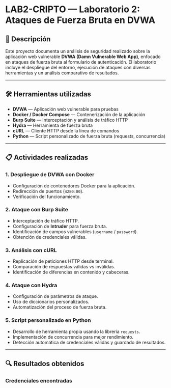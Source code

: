 # LAB2-CRIPTO — Laboratorio 2: Ataques de Fuerza Bruta en DVWA

## 📘 Descripción
Este proyecto documenta un análisis de seguridad realizado sobre la aplicación web vulnerable **DVWA (Damn Vulnerable Web App)**, enfocado en ataques de fuerza bruta al formulario de autenticación. El laboratorio incluye el despliegue del entorno, ejecución de ataques con diversas herramientas y un análisis comparativo de resultados.

---

## 🛠️ Herramientas utilizadas
- **DVWA** — Aplicación web vulnerable para pruebas  
- **Docker / Docker Compose** — Contenerización de la aplicación  
- **Burp Suite** — Interceptación y análisis de tráfico HTTP  
- **Hydra** — Herramienta de fuerza bruta  
- **cURL** — Cliente HTTP desde la línea de comandos  
- **Python** — Script personalizado de fuerza bruta (requests, concurrencia)

---

## 📋 Actividades realizadas

### 1. Despliegue de DVWA con Docker
- Configuración de contenedores Docker para la aplicación.  
- Redirección de puertos (`4280:80`).  
- Verificación del funcionamiento.

### 2. Ataque con Burp Suite
- Interceptación de tráfico HTTP.  
- Configuración de **Intruder** para fuerza bruta.  
- Identificación de campos vulnerables (`username` / `password`).  
- Obtención de credenciales válidas.

### 3. Análisis con cURL
- Replicación de peticiones HTTP desde terminal.  
- Comparación de respuestas válidas vs inválidas.  
- Identificación de diferencias en contenido y cabeceras.

### 4. Ataque con Hydra
- Configuración de parámetros de ataque.  
- Uso de diccionarios personalizados.  
- Automatización del proceso de fuerza bruta.

### 5. Script personalizado en Python
- Desarrollo de herramienta propia usando la librería `requests`.  
- Implementación de concurrencia para mejor rendimiento.  
- Detección automática de credenciales válidas y guardado de resultados.

---

## 🔍 Resultados obtenidos

### Credenciales encontradas

